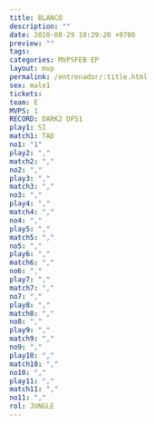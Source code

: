 ```yaml
---
title: BLANCO
description: ""
date: 2020-08-29 10:29:20 +0700
preview: ""
tags: 
categories: MVPSFEB EP
layout: mvp
permalink: /entrenador/:title.html
sex: male1
tickets: 
team: E
MVPS: 1
RECORD: DARK2 DFS1
play1: SI
match1: TAD
no1: "1"
play2: ","
match2: ","
no2: ","
play3: ","
match3: ","
no3: ","
play4: ","
match4: ","
no4: ","
play5: ","
match5: ","
no5: ","
play6: ","
match6: ","
no6: ","
play7: ","
match7: ","
no7: ","
play8: ","
match8: ","
no8: ","
play9: ","
match9: ","
no9: ","
play10: ","
match10: ","
no10: ","
play11: ","
match11: ","
no11: ","
rol: JUNGLE
---
```

